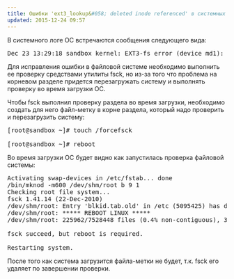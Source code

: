```yaml
---
title: Ошибки 'ext3_lookup&#058; deleted inode referenced' в системных логах Linux
updated: 2015-12-24 09:57
---
```


В системного логе ОС встречаются сообщения следующего вида:
<pre>Dec 23 13:29:18 sandbox kernel: EXT3-fs error (device md1): ext3_lookup: deleted inode referenced: 5096436</pre>
Для исправления ошибки в файловой системе необходимо выполнить ее проверку средствами утилиты fsck, но из-за того что проблема на корневом разделе придется перезагружать систему и выполнять проверку во время загрузки ОС.

Чтобы fsck выполнил проверку раздела во время загрузки, необходимо создать для него файл-метку в корне раздела, который надо проверить и перезагрузить систему:

<pre>[root@sandbox ~]# touch /forcefsck

[root@sandbox ~]# reboot</pre>

Во время загрузки ОС будет видно как запустилась проверка файловой системы:
<pre>Activating swap-devices in /etc/fstab... done
/bin/mknod -m600 /dev/shm/root b 9 1
Checking root file system...
fsck 1.41.14 (22-Dec-2010)
/dev/shm/root: Entry 'blkid.tab.old' in /etc (5095425) has deleted/unused inode 5096436. CLEARED.
/dev/shm/root: ***** REBOOT LINUX *****
/dev/shm/root: 225962/7528448 files (0.4% non-contiguous), 3096112/301done8 blocks

fsck succeed, but reboot is required.

Restarting system.</pre>
После того как система загрузится файла-метки не будет, т.к. fsck его удаляет по завершении проверки.